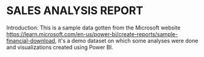 # SALES ANALYSIS REPORT 
Introduction: 
This is a sample data gotten from the Microsoft website https://learn.microsoft.com/en-us/power-bi/create-reports/sample-financial-download, it's a demo dataset on which some analyses were done and visualizations created using Power BI.
